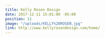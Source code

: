 ```yaml
---
title: Kelly Rosen Design
date: 2017-12-11 15:01:00 -05:00
position: 11
image: "/uploads/KELLY%20ROSEN.jpg"
link: http://www.kellyrosendesign.com/home/
---
```


